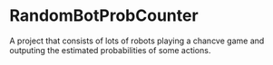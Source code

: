 # RandomBotProbCounter
A project that consists of lots of robots playing a chancve game and outputing the estimated probabilities of some actions.
